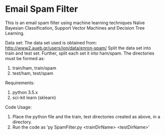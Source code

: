 # Email Spam Filter
This is an email spam filter using machine learning techniques Naïve Bayesian Classification, Support Vector Machines and Decision Tree Learning. 

Data set:
The data set used is obtained from: http://www2.aueb.gr/users/ion/data/enron-spam/
Split the data set into train and test set. Further, split each set it into ham/spam.
The directories must be formed as:
1. train/ham, train/spam
2. test/ham, test/spam

Requirements:
1. python 3.5.x
2. sci-kit learn (sklearn)

Code Usage:
1. Place the python file and the train, test directories created as above, in a directory.
2. Run the code as 'py SpamFilter.py \<trainDirName\> \<testDirName\>'
